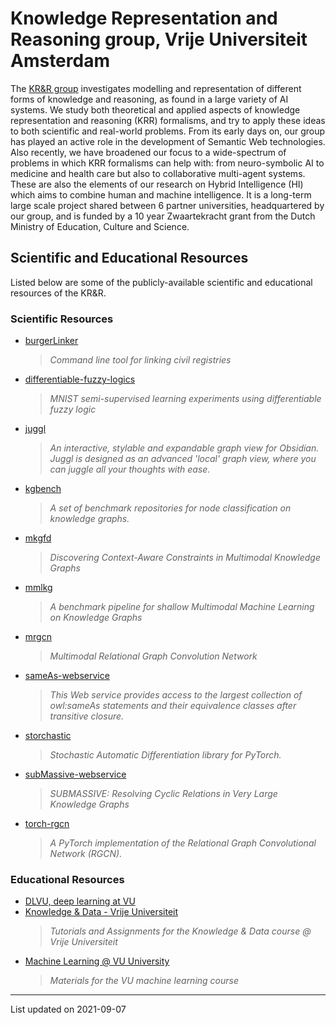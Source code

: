 # Knowledge Representation and Reasoning group, Vrije Universiteit Amsterdam

The [KR&R group](https://krr.cs.vu.nl) investigates modelling and representation of different forms of knowledge and reasoning, as found in a large variety of AI systems. We study both theoretical and applied aspects of knowledge representation and reasoning (KRR) formalisms, and try to apply these ideas to both scientific and real-world problems. From its early days on, our group has played an active role in the development of Semantic Web technologies. Also recently, we have broadened our focus to a wide-spectrum of problems in which KRR formalisms can help with: from neuro-symbolic AI to medicine and health care but also to collaborative multi-agent systems. These are also the elements of our research on Hybrid Intelligence (HI) which aims to combine human and machine intelligence. It is a long-term large scale project shared between 6 partner universities, headquartered by our group, and is funded by a 10 year Zwaartekracht grant from the Dutch Ministry of Education, Culture and Science.

## Scientific and Educational Resources

Listed below are some of the publicly-available scientific and educational resources of the KR&R.

### Scientific Resources

- [burgerLinker](https://github.com/CLARIAH/burgerLinker)
	> *Command line tool for linking civil registries*
- [differentiable-fuzzy-logics](https://github.com/HEmile/differentiable-fuzzy-logics)
	> *MNIST semi-supervised learning experiments using differentiable fuzzy logic*
- [juggl](https://github.com/HEmile/juggl)
	> *An interactive, stylable and expandable graph view for Obsidian. Juggl is designed as an advanced 'local'*
	  *graph view, where you can juggle all your thoughts with ease.*
- [kgbench](https://github.com/pbloem/kgbench)
	> *A set of benchmark repositories for node classification on knowledge graphs.*
- [mkgfd](https://github.com/wxwilcke/mkgfd)
	> *Discovering Context-Aware Constraints in Multimodal Knowledge Graphs*
- [mmlkg](https://github.com/wxwilcke/mmlkg)
	> *A benchmark pipeline for shallow Multimodal Machine Learning on Knowledge Graphs*
- [mrgcn](https://github.com/wxwilcke/mrgcn)
	> *Multimodal Relational Graph Convolution Network*
- [sameAs-webservice](https://github.com/raadjoe/sameAs-webservice)
	> *This Web service provides access to the largest collection of owl:sameAs statements and their equivalence*
	  *classes after transitive closure.*
- [storchastic](https://github.com/HEmile/storchastic)
	> *Stochastic Automatic Differentiation library for PyTorch.*
- [subMassive-webservice](https://github.com/raadjoe/subMassive-webservice)
	> *SUBMASSIVE: Resolving Cyclic Relations in Very Large Knowledge Graphs*
- [torch-rgcn](https://github.com/thiviyanT/torch-rgcn)
	> *A PyTorch implementation of the Relational Graph Convolutional Network (RGCN).*


### Educational Resources

- [DLVU, deep learning at VU](https://github.com/dlvu)
- [Knowledge & Data - Vrije Universiteit](https://github.com/ucds-vu/knowledge-data-vu)
	> *Tutorials and Assignments for the Knowledge & Data course @ Vrije Universiteit*
- [Machine Learning @ VU University](https://github.com/mlvu)
	> *Materials for the VU machine learning course*




---
List updated on 2021-09-07
